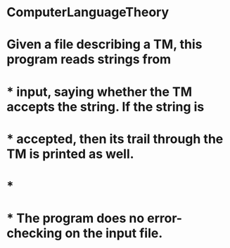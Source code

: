 # ComputerLanguageTheory

# Given a file describing a TM, this program reads strings from
# * input, saying whether the TM accepts the string. If the string is
# * accepted, then its trail through the TM is printed as well.
# *
# * The program does no error-checking on the input file. 
